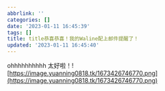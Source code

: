 ```yaml
---
abbrlink: ''
categories: []
date: '2023-01-11 16:45:39'
tags: []
title: title恭喜恭喜！我的Waline配上邮件提醒了！
updated: '2023-01-11 16:45:40'
---
```

ohhhhhhhhhh
太好啦！![https://image.yuanning0818.tk/1673426746770.png](https://image.yuanning0818.tk/1673426746770.png)

